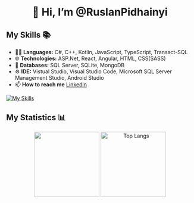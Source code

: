 <h1 align="center">👋 Hi, I’m @RuslanPidhainyi</h1>

## My Skills 📚 

- 👨‍💻 **Languages:** C#, C++, Kotlin, JavaScript, TypeScript, Transact-SQL    
- 🌐 **Technologies:** ASP.Net, React, Angular, HTML, CSS(SASS)
- 💾 **Databases:** SQL Server, SQLite, MongoDB
- ⚙  **IDE:** Vistual Studio, Visual Studio Code, Microsoft SQL Server Management Studio, Android Studio 
- 📫 **How to reach me** [Linkedin](https://www.linkedin.com/in/ruslan-pidhainyi-10539126b/) .

[![My Skills](https://skillicons.dev/icons?i=js,ts,cs,cpp,dotnet,react,angular,html,css,sass,mysql,sqlite,mongodb,postman,figma,ps,vite,npm,yarn,visualstudio,vscode,androidstudio)](https://skillicons.dev)

## My Statistics 📊
<p align="center">
  <picture>
    <source media="(prefers-color-scheme: dark)" srcset="https://github-readme-stats.vercel.app/api?username=RuslanPidhainyi&theme=neon&show_icons=true">
    <source media="(prefers-color-scheme: light)" srcset="https://github-readme-stats.vercel.app/api?username=RuslanPidhainyi&theme=buefy&show_icons=true">
    <img height=175 align="center" src="https://github-readme-stats.vercel.app/api?username=RuslanPidhainyi&theme=buefy&show_icons=true">
  </picture>

  <picture>
    <source media="(prefers-color-scheme: dark)" srcset="https://github-readme-stats.vercel.app/api/top-langs/?username=RuslanPidhainyi&layout=compact&theme=vision-friendly-dark">
    <source media="(prefers-color-scheme: light)" srcset="https://github-readme-stats.vercel.app/api/top-langs/?username=RuslanPidhainyi&layout=compact&theme=buefy">
    <img height=175 align="center" src="https://github-readme-stats.vercel.app/api/top-langs/?username=RuslanPidhainyi&layout=compact&theme=buefy" alt="Top Langs">
  </picture>
</p>


  <!---
RuslanPidhainyi/RuslanPidhainyi is a ✨ special ✨ repository because its `README.md` (this file) appears on your GitHub profile.
You can click the Preview link to take a look at your changes.
--->
